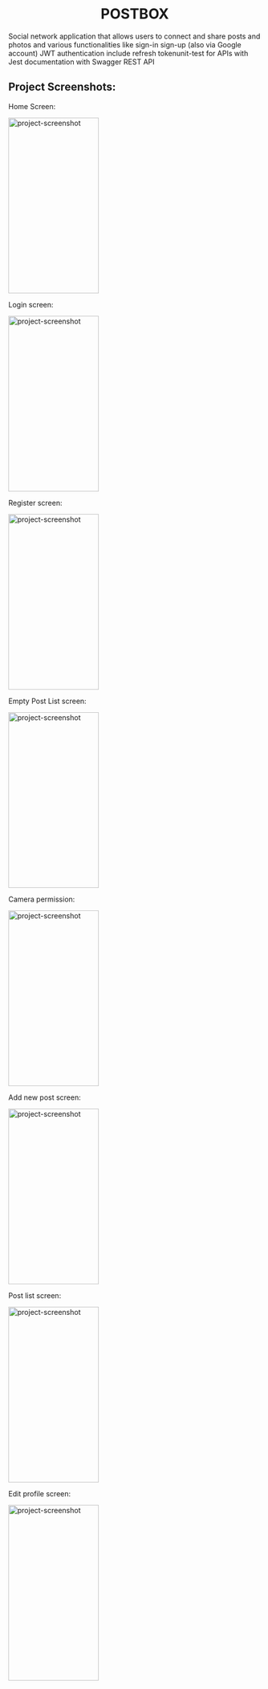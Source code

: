 <h1 align="center" id="title">POSTBOX</h1>

<p id="description">Social network application that allows users to connect and share posts and photos and various functionalities like sign-in sign-up (also via Google account) JWT authentication include refresh tokenunit-test for APIs with Jest documentation with Swagger REST API</p>

<h2>Project Screenshots:</h2>
<p>Home Screen:</p>
<img src="https://github.com/NoaBenGigi/MERN-Backend/assets/73596903/dd6c00bd-942f-4cc6-b82d-f6ba45c1c5c1" alt="project-screenshot" width="180" height="350/">
<br>
<p>Login screen:</p>
<img src="https://github.com/NoaBenGigi/MERN-Backend/assets/73596903/f78912e5-5a46-4fb4-a008-90a198e0278b" alt="project-screenshot" width="180" height="350/">
<br>

<p>Register screen:</p>
<img src="https://github.com/NoaBenGigi/MERN-Backend/assets/73596903/69f404d8-577f-4742-85e3-e87f52e58cee" alt="project-screenshot" width="180" height="350/">
<br>

<p>Empty Post List screen:</p>
<img src="https://github.com/NoaBenGigi/MERN-Backend/assets/73596903/05686f0e-61fc-40de-a1f3-43dff302fd80" alt="project-screenshot" width="180" height="350/">
<br>
<p>Camera permission:</p>
<img src="https://github.com/NoaBenGigi/MERN-Backend/assets/73596903/eea98545-b268-4ac1-aada-6f809d3e6518" alt="project-screenshot" width="180" height="350/">
<br>
<p>Add new post screen:</p>
<img src="https://github.com/NoaBenGigi/MERN-Backend/assets/73596903/5582cec3-97fe-411f-bd89-62e948f4d543" alt="project-screenshot" width="180" height="350/">
<br>
<p>Post list screen:</p>
<img src="https://github.com/NoaBenGigi/MERN-Backend/assets/73596903/7f8229f7-ec8c-40db-88f5-aec91175bf86" alt="project-screenshot" width="180" height="350/">
<br>
<p>Edit profile screen:</p>
<img src="https://github.com/NoaBenGigi/MERN-Backend/assets/73596903/2df62c30-6c82-44a8-bff9-a2fe8232beb6" alt="project-screenshot" width="180" height="350/">
